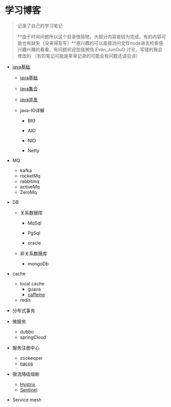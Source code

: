 # 学习博客

> 记录了自己的学习笔记
>
> **由于时间问题所以这个目录很简陋，大部分内容是较为完成，有的内容可能也有缺失（没来得及写）**感兴趣的可以直接访问文件node进去检索感兴趣兴趣的看看，有问题欢迎加我微信 Evan_JunOuO 讨论，写错的我会修改的 （有的笔记可能是草草记录的可能会有问题还请见谅）

* [java基础](note/java/index.md)
  * [java基础](note/java/java基础.md)
  
  * [java集合](note/java/java集合/introduction.md)
  
  * [java并发](note/java/java并发/java并发.md)
  
  * java-IO详解
  
    * BIO
  
    * AIO
    * NIO
    * Netty
  
* MQ

  * kafka
  * rocketMq
  * rabbitmq
  * activeMq
  * ZeroMq

* DB

  * 关系数据库

    * MqSql
    * PgSql

    * oracle

  * 非关系数据库

    * mongoDb

* cache

  * local cache 
    * guava
    * [caffeine](https://github.com/ben-manes/caffeine)
  * redis

* 分布式事务

* 微服务
  * dubbo
  * springCloud
* 服务注册中心
  * zookeeper
  * [nacos](https://nacos.io/zh-cn/docs/what-is-nacos.html)
* 限流降级熔断
  * [Hystrix](https://github.com/Netflix/Hystrix)
  * [Sentinel](https://github.com/alibaba/Sentinel)
* Service mesh

